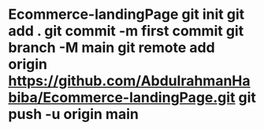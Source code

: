 # Ecommerce-landingPage git init git add . git commit -m first commit git branch -M main git remote add origin https://github.com/AbdulrahmanHabiba/Ecommerce-landingPage.git git push -u origin main
